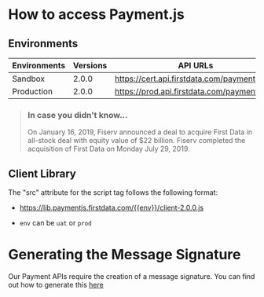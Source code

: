 # How to access Payment.js

## Environments

Environments | Versions | API URLs
---------|----------|---------
Sandbox | 2.0.0 | https://cert.api.firstdata.com/paymentjs/v2
Production | 2.0.0 | https://prod.api.firstdata.com/paymentjs/v2

> ### In case you didn't know...
> On January 16, 2019, Fiserv announced a deal to acquire First Data in all-stock deal with equity value of $22 billion. Fiserv completed the acquisition of First Data on Monday July 29, 2019.

## Client Library

The "src" attribute for the script tag follows the following format:

- https://lib.paymentjs.firstdata.com/{{env}}/client-2.0.0.js

- `env` can be `uat` or `prod`

# Generating the Message Signature

Our Payment APIs require the creation of a message signature. You can find out how to generate this [here](https://docs.fiserv.com/docs/payments/branches/2.0.1/docs/1.%20Introduction%20to%20Fiserv%20Payments/How-to-use-our-payments-APIs.md)
